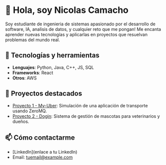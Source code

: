 # 👋 Hola, soy Nicolas Camacho

Soy estudiante de ingenieria de sistemas apasionado por el desarrollo de software, IA, analisis de datos, y cualquier reto que me pongan! Me encanta aprender nuevas tecnologías y aplicarlas en proyectos que resuelvan problemas del mundo real.

## 🚀 Tecnologías y herramientas
- **Lenguajes**: Python, Java, C++, JS, SQL
- **Frameworks**: React
- **Otros**: AWS

## 🌟 Proyectos destacados
- [Proyecto 1 - My-Uber](enlace): Simulación de una aplicación de transporte usando ZeroMQ.
- [Proyecto 2 - Dogin](enlace): Sistema de gestión de mascotas para veterinarios y dueños.

## 📫 Cómo contactarme
- [LinkedIn](enlace a tu LinkedIn)
- Email: [tuemail@example.com](mailto:tuemail@example.com)
